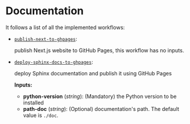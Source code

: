 # Documentation 

It follows a list of all the implemented workflows:

- [`publish-next-to-ghpages`](./.github/workflows/publish-next-on-ghpages.yml):

    publish Next.js website to GitHub Pages, this workflow has no inputs.

- [`deploy-sphinx-docs-to-ghpages`](./.github/workflows/deploy-sphinx-docs-to-ghpages.yml):

    deploy Sphinx documentation and publish it using GitHub Pages 
    
    **Inputs:** 

    * **python-version** (*string*): (Mandatory) the Python version to be installed 
    * **path-doc** (*string*): (Optional) documentation's path. The default value is `./doc`. 